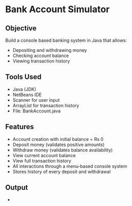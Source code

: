# Bank Account Simulator

## Objective
Build a console based banking system in Java that allows:
- Depositing and withdrawing money
- Checking account balance
- Viewing transaction history

## Tools Used
- Java (JDK)
- NetBeans IDE
- Scanner for user input
- ArrayList for transaction history
- File: BankAccount.java

## Features
- Account creation with initial balance = Rs 0
- Deposit money (validates positive amounts)
- Withdraw money (validates balance availability)
- View current account balance
- View full transaction history
- All interactions through a menu-based console system
- Stores history of every deposit and withdrawal

## Output 
-

